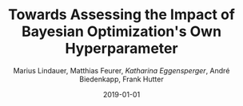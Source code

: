 ---
title: "Towards Assessing the Impact of Bayesian Optimization's Own Hyperparameter"
author: "Marius Lindauer, Matthias Feurer, *Katharina Eggensperger*, André Biedenkapp, Frank Hutter"
collection: publications
permalink: /publication/2019-DSO-BOBO
date: 2019-01-01
venue: "IJCAI Workshop on Data Science meets Optimisatio (DSO'10)"
slides: 'https://ml.informatik.uni-freiburg.de/wp-content/uploads/papers/19-DSO_BOBO-slides.pdf'
arxiv: 'https://arxiv.org/abs/1908.06674'
---